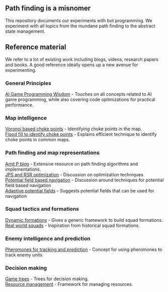 ## Path finding is a misnomer
This repository documents our experiments with bot programming. We experiment with all topics from the mundane path finding to the abstract state management.

## Reference material
We refer to a lot of existing work including blogs, videos, research papers and books. A good reference ideally opens up a new avenue for experimenting.

### General Principles
[AI Game Programming Wisdom](https://drive.google.com/open?id=1zQ0Cm7DoT7rmo8Y9w4P0LAWYKY9HXZq9) - Touches on all concepts related to AI game programming, while also covering code opitmizations for practical performance.

### Map intelligence
[Voronoi based choke points](https://drive.google.com/open?id=1Tf41Yi77pA7Neay5EWu_PJChCow1l0Gw) - Identifying choke points in the map.  
[Flood fill to identify choke points](https://drive.google.com/open?id=1Gt7yd1y8lKUhlhV54y9M6b5ApfZSC6Pt) - Explains efficient technique to identify choke points in common maps.  

### Path finding and map representations
[Amit P blog](http://theory.stanford.edu/~amitp/GameProgramming/) - Extensive resource on path finding algorithms and implementations.  
[JPS and RSR optimization](https://harablog.wordpress.com/2011/08/26/fast-pathfinding-via-symmetry-breaking/) - Discussion on optimization techniques  
[Potential field based navigation](https://drive.google.com/open?id=1lW9zldi-tU46gca_OQ2OBeeFpWjJh0VB) - Discussion around techniques for potential field based navigation  
[Adaptive potential fields](https://drive.google.com/open?id=1I5ZZJJPl0h8WRBpAk9--KQUMNkdMPlbN) - Suggests potential fields that can be used for navigation  

### Squad tactics and formations
[Dynamic formations](https://drive.google.com/open?id=1aSlsK2X3IXli16IOhduAAX-XkciGpLYP) - Gives a generic framework to build squad formations.  
[Real world squads](https://youtu.be/-rKRt5zVZgw) - Inspiration from historical squad formations.  

### Enemy intelligence and prediction
[Pheromones for tracking and prediction](https://drive.google.com/open?id=1ykFoo6yHyXDLIp0Uf3Quu2GSBWiZJ31r) - Concept for using pheromones to track enemy units

### Decision making
[Game trees](https://drive.google.com/open?id=1ZEjRgJ6d2dAKhxyUgO6T58KRATf_4zNy) - Trees for decision making.  
[Resource management](https://drive.google.com/open?id=159NNyEcaQbe9by84EiogYNMinCOJuhPW) - Framework for managing resources.  

